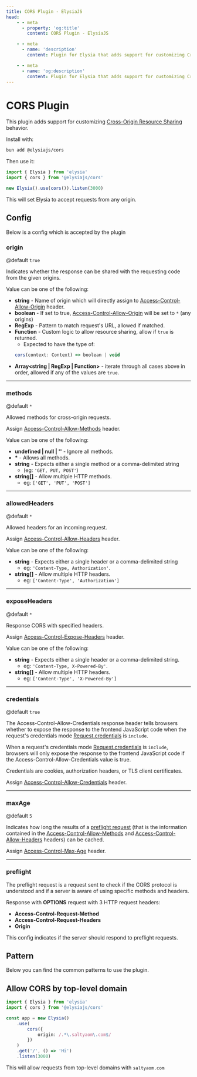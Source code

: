 ```yaml
---
title: CORS Plugin - ElysiaJS
head:
    - - meta
      - property: 'og:title'
        content: CORS Plugin - ElysiaJS

    - - meta
      - name: 'description'
        content: Plugin for Elysia that adds support for customizing Cross-Origin Resource Sharing behavior. Start by installing the plugin with "bun add @elysiajs/cors".

    - - meta
      - name: 'og:description'
        content: Plugin for Elysia that adds support for customizing Cross-Origin Resource Sharing behavior. Start by installing the plugin with "bun add @elysiajs/cors".
---
```


# CORS Plugin

This plugin adds support for customizing [Cross-Origin Resource Sharing](https://developer.mozilla.org/en-US/docs/Web/HTTP/CORS) behavior.

Install with:

```bash
bun add @elysiajs/cors
```

Then use it:

```typescript twoslash
import { Elysia } from 'elysia'
import { cors } from '@elysiajs/cors'

new Elysia().use(cors()).listen(3000)
```

This will set Elysia to accept requests from any origin.

## Config

Below is a config which is accepted by the plugin

### origin

@default `true`

Indicates whether the response can be shared with the requesting code from the given origins.

Value can be one of the following:

- **string** - Name of origin which will directly assign to [Access-Control-Allow-Origin](https://developer.mozilla.org/en-US/docs/Web/HTTP/Headers/Access-Control-Allow-Origin) header.
- **boolean** - If set to true, [Access-Control-Allow-Origin](https://developer.mozilla.org/en-US/docs/Web/HTTP/Headers/Access-Control-Allow-Origin) will be set to `*` (any origins)
- **RegExp** - Pattern to match request's URL, allowed if matched.
- **Function** - Custom logic to allow resource sharing, allow if `true` is returned.
    - Expected to have the type of:
    ```typescript
    cors(context: Context) => boolean | void
    ```
- **Array<string | RegExp | Function>** - iterate through all cases above in order, allowed if any of the values are `true`.

---

### methods

@default `*`

Allowed methods for cross-origin requests.

Assign [Access-Control-Allow-Methods](https://developer.mozilla.org/en-US/docs/Web/HTTP/Headers/Access-Control-Allow-Methods) header.

Value can be one of the following:

- **undefined | null | ''** - Ignore all methods.
- **\*** - Allows all methods.
- **string** - Expects either a single method or a comma-delimited string
    - (eg: `'GET, PUT, POST'`)
- **string[]** - Allow multiple HTTP methods.
    - eg: `['GET', 'PUT', 'POST']`

---

### allowedHeaders

@default `*`

Allowed headers for an incoming request.

Assign [Access-Control-Allow-Headers](https://developer.mozilla.org/en-US/docs/Web/HTTP/Headers/Access-Control-Allow-Headers) header.

Value can be one of the following:

- **string** - Expects either a single header or a comma-delimited string
    - eg: `'Content-Type, Authorization'`.
- **string[]** - Allow multiple HTTP headers.
    - eg: `['Content-Type', 'Authorization']`

---

### exposeHeaders

@default `*`

Response CORS with specified headers.

Assign [Access-Control-Expose-Headers](https://developer.mozilla.org/en-US/docs/Web/HTTP/Headers/Access-Control-Expose-Headers) header.

Value can be one of the following:

- **string** - Expects either a single header or a comma-delimited string.
    - eg: `'Content-Type, X-Powered-By'`.
- **string[]** - Allow multiple HTTP headers.
    - eg: `['Content-Type', 'X-Powered-By']`

---

### credentials

@default `true`

The Access-Control-Allow-Credentials response header tells browsers whether to expose the response to the frontend JavaScript code when the request's credentials mode [Request.credentials](https://developer.mozilla.org/en-US/docs/Web/API/Request/credentials) is `include`.

When a request's credentials mode [Request.credentials](https://developer.mozilla.org/en-US/docs/Web/API/Request/credentials) is `include`, browsers will only expose the response to the frontend JavaScript code if the Access-Control-Allow-Credentials value is true.

Credentials are cookies, authorization headers, or TLS client certificates.

Assign [Access-Control-Allow-Credentials](https://developer.mozilla.org/en-US/docs/Web/HTTP/Headers/Access-Control-Allow-Credentials) header.

---

### maxAge

@default `5`

Indicates how long the results of a [preflight request](https://developer.mozilla.org/en-US/docs/Glossary/Preflight_request) (that is the information contained in the [Access-Control-Allow-Methods](https://developer.mozilla.org/en-US/docs/Web/HTTP/Headers/Access-Control-Allow-Methods) and [Access-Control-Allow-Headers](https://developer.mozilla.org/en-US/docs/Web/HTTP/Headers/Access-Control-Allow-Headers) headers) can be cached.

Assign [Access-Control-Max-Age](https://developer.mozilla.org/en-US/docs/Web/HTTP/Headers/Access-Control-Max-Age) header.

---

### preflight

The preflight request is a request sent to check if the CORS protocol is understood and if a server is aware of using specific methods and headers.

Response with **OPTIONS** request with 3 HTTP request headers:

- **Access-Control-Request-Method**
- **Access-Control-Request-Headers**
- **Origin**

This config indicates if the server should respond to preflight requests.

## Pattern

Below you can find the common patterns to use the plugin.

## Allow CORS by top-level domain

```typescript twoslash
import { Elysia } from 'elysia'
import { cors } from '@elysiajs/cors'

const app = new Elysia()
	.use(
		cors({
			origin: /.*\.saltyaom\.com$/
		})
	)
	.get('/', () => 'Hi')
	.listen(3000)
```

This will allow requests from top-level domains with `saltyaom.com`
